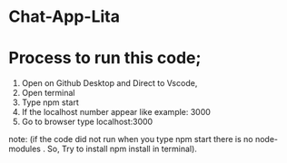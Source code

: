 # Chat-App-Lita
# Process to run this code;
1. Open on Github Desktop and Direct to Vscode,
2. Open terminal 
3. Type npm start
4. If the localhost number appear like example: 3000 
5. Go to browser type localhost:3000

note: (if the code did not run when you type npm start there is no node-modules . So, Try to install npm install in terminal).

